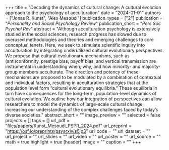 +++
title = "Decoding the dynamics of cultural change: A cultural evolution approach to the psychology of acculturation"
date = "2024-01-01"
authors = ["Jonas R. Kunst", "Alex Mesoudi"]
publication_types = ["2"]
publication = "_Personality and Social Psychology Review_"
publication_short = "_Pers Soc Psychol Rev_"
abstract = "Although acculturation psychology is extensively studied in the social sciences, research progress has slowed due to overused methodologies and theories and emerging challenges to core conceptual tenets. Here, we seek to stimulate scientific inquiry into acculturation by integrating underutilized cultural evolutionary perspectives. We propose that cultural evolutionary mechanisms, such as (anti)conformity, prestige bias, payoff bias, and vertical transmission are instrumental in understanding when, why, and how minority- and majority-group members acculturate. The direction and potency of these mechanisms are proposed to be modulated by a combination of contextual and individual factors, resulting in acculturation strategies that at the population level form “cultural evolutionary equilibria.” These equilibria in turn have consequences for the long-term, population-level dynamics of cultural evolution. We outline how our integration of perspectives can allow researchers to model the dynamics of large-scale cultural change, increasing our understanding of the complex challenges faced by today’s diverse societies."
abstract_short = ""
image_preview = ""
selected = false
projects = []
tags = []
url_pdf = "files/papers/Kunst_Mesoudi_PSPR_2024.pdf"
url_preprint = "https://osf.io/preprints/psyarxiv/s5jp3"
url_code = ""
url_dataset = ""
url_project = ""
url_slides = ""
url_video = ""
url_poster = ""
url_source = ""
math = true
highlight = true
[header]
image = ""
caption = ""
+++

